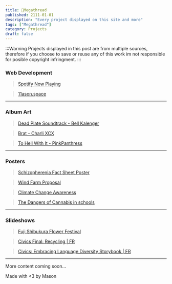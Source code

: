 ```yaml
---
title: 📌Megathread
published: 2111-01-01  
description: "Every project displayed on this site and more"    
tags: ["Megathread"]  
category: Projects  
draft: false
---
```

:::Warning
Projects displayed in this post are from multiple sources, therefore if you choose to save or reuse any of this work im not responsible for posible copyright infringment.
:::

### Web Development
>[Spotify Now Playing](https://11ason.space/posts/SpotifyNowPlaying/)

>[11ason.space](https://11ason.space)
---

### Album Art
>[Dead Plate Soundtrack - Bell Kalenger](https://11ason.space/posts/deadplatealbumart/)

>[Brat - Charli XCX](https://11ason.space/posts/bratalbumart/)

>[To Hell With It - PinkPanthress](https://11ason.space/posts/thwialbumart/)
---

### Posters
>[Schizopherenia Fact Sheet Poster](https://11ason.space/posts/schizophreniafactsheetposter/)

>[Wind Farm Proposal](https://11ason.space/posts/windfarmproposal/)

>[Climate Change Awareness](https://11ason.space/posts/climatechange2024/)

>[The Dangers of Cannabis in schools](https://11ason.space/posts/cannabisbad/)
---

### Slideshows
>[Fuji Shibukura Flower Festival](https://11ason.space/posts/flowerfestival/)

>[Civics Final: Recycling | FR](https://11ason.space/posts/civicsrecycling/)

>[Civics: Embracing Language Diversity Storybook | FR](https://11ason.space/posts/civicsstorybook/)
---

More content coming soon...


Made with <3 by Mason